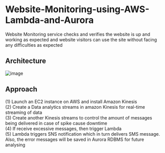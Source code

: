 # Website-Monitoring-using-AWS-Lambda-and-Aurora
Website Monitoring service checks and verifies the website is up and working as expected and website visitors can use the site without facing any difficulties as expected

## Architecture
![image](https://user-images.githubusercontent.com/103509243/203511798-fb1b4299-a325-4de7-a3e5-2dcbbf4a1c52.png)


## Approach  
(1) Launch an EC2 instance on AWS and install Amazon Kinesis    
(2) Create a Data analytics streams in amazon Kinesis for real-time streaming of data  
(3) Create another Kinesis streams to control the amount of messages being delivered in case of spike cause downtime  
(4) If receive excessive messages, then trigger Lambda  
(5) Lambda triggers SNS notification which in turn delivers SMS message. Also, the error messages will be saved in Aurora RDBMS for future analysing
